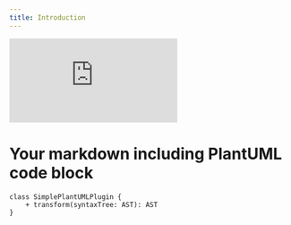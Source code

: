 ```yaml
---
title: Introduction
---
```



<iframe
  src="https://www.youtube.com/embed/GN0xHSk2P8Q?feature=oembed"
  frameborder="0"
  allow="accelerometer;
    autoplay;
    encrypted-media;
    gyroscope;
    picture-in-picture"
  allowfullscreen>
</iframe>

# Your markdown including PlantUML code block

```plantuml Your title
class SimplePlantUMLPlugin {
    + transform(syntaxTree: AST): AST
}
```

